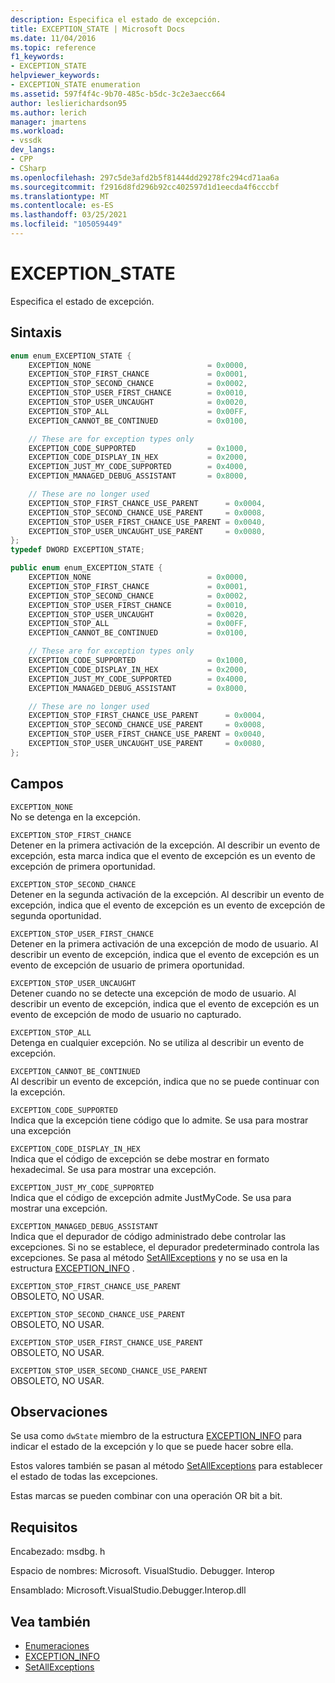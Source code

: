 ```yaml
---
description: Especifica el estado de excepción.
title: EXCEPTION_STATE | Microsoft Docs
ms.date: 11/04/2016
ms.topic: reference
f1_keywords:
- EXCEPTION_STATE
helpviewer_keywords:
- EXCEPTION_STATE enumeration
ms.assetid: 597f4f4c-9b70-485c-b5dc-3c2e3aecc664
author: leslierichardson95
ms.author: lerich
manager: jmartens
ms.workload:
- vssdk
dev_langs:
- CPP
- CSharp
ms.openlocfilehash: 297c5de3afd2b5f81444dd29278fc294cd71aa6a
ms.sourcegitcommit: f2916d8fd296b92cc402597d1d1eecda4f6cccbf
ms.translationtype: MT
ms.contentlocale: es-ES
ms.lasthandoff: 03/25/2021
ms.locfileid: "105059449"
---
```

# <a name="exception_state"></a>EXCEPTION_STATE
Especifica el estado de excepción.

## <a name="syntax"></a>Sintaxis

```cpp
enum enum_EXCEPTION_STATE {
    EXCEPTION_NONE                          = 0x0000,
    EXCEPTION_STOP_FIRST_CHANCE             = 0x0001,
    EXCEPTION_STOP_SECOND_CHANCE            = 0x0002,
    EXCEPTION_STOP_USER_FIRST_CHANCE        = 0x0010,
    EXCEPTION_STOP_USER_UNCAUGHT            = 0x0020,
    EXCEPTION_STOP_ALL                      = 0x00FF,
    EXCEPTION_CANNOT_BE_CONTINUED           = 0x0100,

    // These are for exception types only
    EXCEPTION_CODE_SUPPORTED                = 0x1000,
    EXCEPTION_CODE_DISPLAY_IN_HEX           = 0x2000,
    EXCEPTION_JUST_MY_CODE_SUPPORTED        = 0x4000,
    EXCEPTION_MANAGED_DEBUG_ASSISTANT       = 0x8000,

    // These are no longer used
    EXCEPTION_STOP_FIRST_CHANCE_USE_PARENT      = 0x0004,
    EXCEPTION_STOP_SECOND_CHANCE_USE_PARENT     = 0x0008,
    EXCEPTION_STOP_USER_FIRST_CHANCE_USE_PARENT = 0x0040,
    EXCEPTION_STOP_USER_UNCAUGHT_USE_PARENT     = 0x0080,
};
typedef DWORD EXCEPTION_STATE;
```

```csharp
public enum enum_EXCEPTION_STATE {
    EXCEPTION_NONE                          = 0x0000,
    EXCEPTION_STOP_FIRST_CHANCE             = 0x0001,
    EXCEPTION_STOP_SECOND_CHANCE            = 0x0002,
    EXCEPTION_STOP_USER_FIRST_CHANCE        = 0x0010,
    EXCEPTION_STOP_USER_UNCAUGHT            = 0x0020,
    EXCEPTION_STOP_ALL                      = 0x00FF,
    EXCEPTION_CANNOT_BE_CONTINUED           = 0x0100,

    // These are for exception types only
    EXCEPTION_CODE_SUPPORTED                = 0x1000,
    EXCEPTION_CODE_DISPLAY_IN_HEX           = 0x2000,
    EXCEPTION_JUST_MY_CODE_SUPPORTED        = 0x4000,
    EXCEPTION_MANAGED_DEBUG_ASSISTANT       = 0x8000,

    // These are no longer used
    EXCEPTION_STOP_FIRST_CHANCE_USE_PARENT      = 0x0004,
    EXCEPTION_STOP_SECOND_CHANCE_USE_PARENT     = 0x0008,
    EXCEPTION_STOP_USER_FIRST_CHANCE_USE_PARENT = 0x0040,
    EXCEPTION_STOP_USER_UNCAUGHT_USE_PARENT     = 0x0080,
};
```

## <a name="fields"></a>Campos
`EXCEPTION_NONE`\
No se detenga en la excepción.

`EXCEPTION_STOP_FIRST_CHANCE`\
Detener en la primera activación de la excepción. Al describir un evento de excepción, esta marca indica que el evento de excepción es un evento de excepción de primera oportunidad.

`EXCEPTION_STOP_SECOND_CHANCE`\
Detener en la segunda activación de la excepción. Al describir un evento de excepción, indica que el evento de excepción es un evento de excepción de segunda oportunidad.

`EXCEPTION_STOP_USER_FIRST_CHANCE`\
Detener en la primera activación de una excepción de modo de usuario. Al describir un evento de excepción, indica que el evento de excepción es un evento de excepción de usuario de primera oportunidad.

`EXCEPTION_STOP_USER_UNCAUGHT`\
Detener cuando no se detecte una excepción de modo de usuario. Al describir un evento de excepción, indica que el evento de excepción es un evento de excepción de modo de usuario no capturado.

`EXCEPTION_STOP_ALL`\
Detenga en cualquier excepción. No se utiliza al describir un evento de excepción.

`EXCEPTION_CANNOT_BE_CONTINUED`\
Al describir un evento de excepción, indica que no se puede continuar con la excepción.

`EXCEPTION_CODE_SUPPORTED`\
Indica que la excepción tiene código que lo admite. Se usa para mostrar una excepción

`EXCEPTION_CODE_DISPLAY_IN_HEX`\
Indica que el código de excepción se debe mostrar en formato hexadecimal. Se usa para mostrar una excepción.

`EXCEPTION_JUST_MY_CODE_SUPPORTED`\
Indica que el código de excepción admite JustMyCode. Se usa para mostrar una excepción.

`EXCEPTION_MANAGED_DEBUG_ASSISTANT`\
Indica que el depurador de código administrado debe controlar las excepciones. Si no se establece, el depurador predeterminado controla las excepciones. Se pasa al método [SetAllExceptions](../../../extensibility/debugger/reference/idebugengine3-setallexceptions.md) y no se usa en la estructura [EXCEPTION_INFO](../../../extensibility/debugger/reference/exception-info.md) .

`EXCEPTION_STOP_FIRST_CHANCE_USE_PARENT`\
OBSOLETO, NO USAR.

`EXCEPTION_STOP_SECOND_CHANCE_USE_PARENT`\
OBSOLETO, NO USAR.

`EXCEPTION_STOP_USER_FIRST_CHANCE_USE_PARENT`\
OBSOLETO, NO USAR.

`EXCEPTION_STOP_USER_SECOND_CHANCE_USE_PARENT`\
OBSOLETO, NO USAR.

## <a name="remarks"></a>Observaciones
Se usa como `dwState` miembro de la estructura [EXCEPTION_INFO](../../../extensibility/debugger/reference/exception-info.md) para indicar el estado de la excepción y lo que se puede hacer sobre ella.

Estos valores también se pasan al método [SetAllExceptions](../../../extensibility/debugger/reference/idebugengine3-setallexceptions.md) para establecer el estado de todas las excepciones.

Estas marcas se pueden combinar con una operación OR bit a bit.

## <a name="requirements"></a>Requisitos
Encabezado: msdbg. h

Espacio de nombres: Microsoft. VisualStudio. Debugger. Interop

Ensamblado: Microsoft.VisualStudio.Debugger.Interop.dll

## <a name="see-also"></a>Vea también
- [Enumeraciones](../../../extensibility/debugger/reference/enumerations-visual-studio-debugging.md)
- [EXCEPTION_INFO](../../../extensibility/debugger/reference/exception-info.md)
- [SetAllExceptions](../../../extensibility/debugger/reference/idebugengine3-setallexceptions.md)
